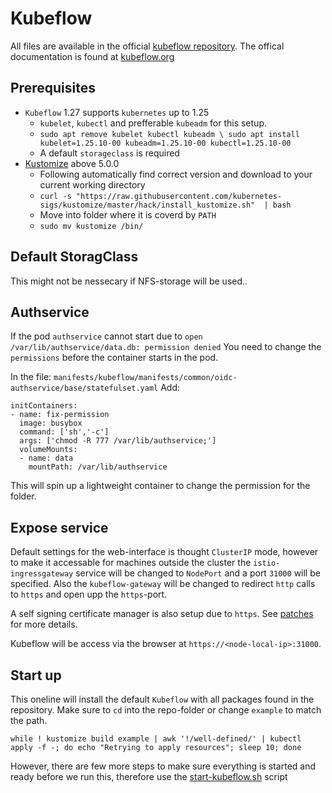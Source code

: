 # Kubeflow
All files are available in the official [kubeflow repository](https://github.com/kubeflow/manifests). The offical documentation is found at [kubeflow.org](https://www.kubeflow.org/)

## Prerequisites 
- `Kubeflow` 1.27 supports `kubernetes` up to 1.25
  - `kubelet`, `kubectl` and prefferable `kubeadm` for this setup.
  - `sudo apt remove kubelet kubectl kubeadm \ sudo apt install kubelet=1.25.10-00 kubeadm=1.25.10-00 kubectl=1.25.10-00`
  - A default `storageclass` is required
- [Kustomize](https://kubectl.docs.kubernetes.io/installation/kustomize/binaries/) above 5.0.0
  - Following automatically find correct version and download to your current working directory
  - `curl -s "https://raw.githubusercontent.com/kubernetes-sigs/kustomize/master/hack/install_kustomize.sh"  | bash`
  - Move into folder where it is coverd by `PATH`
  - `sudo mv kustomize /bin/`

## Default StoragClass
This might not be nessecary if NFS-storage will be used..

## Authservice
If the pod `authservice` cannot start due to `open /var/lib/authservice/data.db: permission denied`
You need to change the `permissions` before the container starts in the pod.

In the file: `manifests/kubeflow/manifests/common/oidc-authservice/base/statefulset.yaml`
Add:
```
initContainers:
- name: fix-permission
  image: busybox
  command: ['sh','-c']
  args: ['chmod -R 777 /var/lib/authservice;']
  volumeMounts:
  - name: data
    mountPath: /var/lib/authservice
```
This will spin up a lightweight container to change the permission for the folder.

## Expose service
Default settings for the web-interface is thought `ClusterIP` mode, however to make it accessable for machines outside the cluster the `istio-ingressgateway` service will be changed to `NodePort` and a port `31000` will be specified. Also the `kubeflow-gateway` will be changed to redirect `http` calls to `https` and open upp the `https`-port. 

A self signing certificate manager is also setup due to `https`. See [patches](../manifests/kubeflow/patches) for more details.


Kubeflow will be access via the browser at `https://<node-local-ip>:31000`.

## Start up

This oneline will install the default `Kubeflow` with all packages found in the repository. Make sure to `cd` into the repo-folder or change `example` to match the path.
```
while ! kustomize build example | awk '!/well-defined/' | kubectl apply -f -; do echo "Retrying to apply resources"; sleep 10; done
```
However, there are few more steps to make sure everything is started and ready before we run this, therefore use the [start-kubeflow.sh](../scripts/start-kubeflow.sh) script



